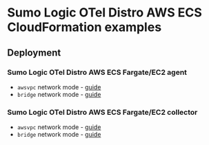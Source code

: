 # Sumo Logic OTel Distro AWS ECS CloudFormation examples

## Deployment

### Sumo Logic OTel Distro AWS ECS Fargate/EC2 agent
* `awsvpc` network mode - [guide](./awsvpc-agent/README.md)
* `bridge` network mode - [guide](./bridge-agent/README.md)


### Sumo Logic OTel Distro AWS ECS Fargate/EC2 collector
* `awsvpc` network mode - [guide](./awsvpc-collector/README.md)
* `bridge` network mode - [guide](./bridge-collector/README.md)
